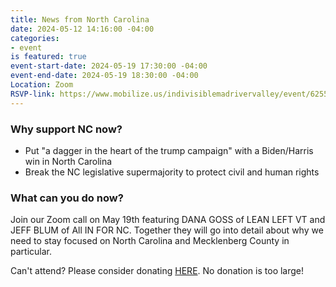 ```yaml
---
title: News from North Carolina
date: 2024-05-12 14:16:00 -04:00
categories:
- event
is featured: true
event-start-date: 2024-05-19 17:30:00 -04:00
event-end-date: 2024-05-19 18:30:00 -04:00
Location: Zoom
RSVP-link: https://www.mobilize.us/indivisiblemadrivervalley/event/625545/?referring_vol=1035624&share_context=dashboard-event-details&sharer_role=SharerRole.ORGANIZER
---
```


### Why support NC now?

* Put "a dagger in the heart of the trump campaign" with a Biden/Harris win in North Carolina
* Break the NC legislative supermajority to protect civil and human rights

### What can you do now?

Join our Zoom call on May 19th featuring DANA GOSS of LEAN LEFT VT and JEFF BLUM of All IN FOR NC. Together they will go into detail about why we need to stay focused on North Carolina and Mecklenberg County in particular.

Can't attend? Please consider donating [HERE](https://secure.actblue.com/donate/leanleft-states-nc?refcode=imrv). No donation is too large!